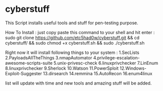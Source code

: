 # cyberstuff
This Script installs useful tools and stuff for pen-testing purpose.

How To Install : 
just copy paste this command to your shell and hit enter  : 
sudo git clone https://github.com/etc5had0w/cyberstuff.git && cd cyberstuff/ && sudo chmod +x cyberstuff.sh && sudo ./cyberstuff.sh

Right now it will install following things to your system : 
1.SecLists
2.PayloadsAllTheThings
3.nmapAutomator
4.privilege-escalation-awesome-scripts-suite
5.unix-privesc-check
6.linuxprivchecker
7.LinEnum
8.linuxprivchecker
9.Sherlock
10.Watson
11.PowerSploit
12.Windows-Exploit-Suggester
13.dirsearch
14.remmina
15.AutoRecon
16.enum4linux

list will update with time and new tools and amazing stuff will be added.
